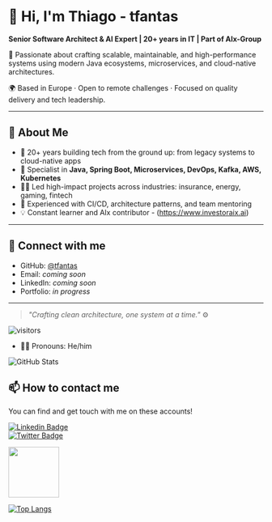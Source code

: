 <!--
**tfantas/tfantas** is a ✨ _special_ ✨ repository because its `README.md` (this file) appears on your GitHub profile.

Here are some ideas to get you started:

- 🔭 I’m currently working on ...
- 🌱 I’m currently learning ...
- 👯 I’m looking to collaborate on ...
- 🤔 I’m looking for help with ...
- 💬 Ask me about ...
- 📫 How to reach me: ...
- 😄 Pronouns: ...
- ⚡ Fun fact: ...
-->



# 👋 Hi, I'm Thiago - tfantas

**Senior Software Architect & AI Expert | 20+ years in IT | Part of AIx-Group**

🔧 Passionate about crafting scalable, maintainable, and high-performance systems using modern Java ecosystems, microservices, and cloud-native architectures.

🌍 Based in Europe · Open to remote challenges · Focused on quality delivery and tech leadership.

---

## 🧠 About Me

- 🚀 20+ years building tech from the ground up: from legacy systems to cloud-native apps
- 🧩 Specialist in **Java, Spring Boot, Microservices, DevOps, Kafka, AWS, Kubernetes**
- 👨‍💻 Led high-impact projects across industries: insurance, energy, gaming, fintech
- 🧪 Experienced with CI/CD, architecture patterns, and team mentoring
- 💡 Constant learner and AIx contributor - (https://www.investoraix.ai)

---

## 🔗 Connect with me

- GitHub: [@tfantas](https://github.com/tfantas)
- Email: *coming soon*
- LinkedIn: *coming soon*
- Portfolio: *in progress*

---

> _"Crafting clean architecture, one system at a time."_ ⚙️  

![visitors](https://visitor-badge.laobi.icu/badge?page_id=tfantas.visitor-badge)

- 🙋‍♂️ Pronouns: He/him

![GitHub Stats](https://github-readme-stats.vercel.app/api?username=tfantas&show_icons=true)

## 📫 How to contact me

You can find and get touch with me on these accounts!

[![Linkedin Badge](https://img.shields.io/badge/thiagoantas-follow%20on%20linkedin-blue?style=for-the-badge&logo=linkedin)](https://www.linkedin.com/in/thiagoantas/)  
[![Twitter Badge](https://img.shields.io/badge/SkylineThiago-follow%20on%20twitter-blue?style=for-the-badge&logo=twitter)](https://twitter.com/SkylineThiago)


<img src="https://octodex.github.com/images/daftpunktocat-thomas.gif" height="100px" width="100px">

[![Top Langs](https://github-readme-stats.vercel.app/api/top-langs/?username=thiagopt)](https://github.com/tfantas/github-readme-stats)


